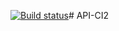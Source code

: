 [![Build status](https://ci.appveyor.com/api/projects/status/6af7f07tigb56jso?svg=true)](https://ci.appveyor.com/project/AlenaFomina1/api-ci2)# API-CI2
